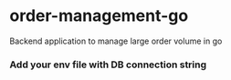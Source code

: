 # order-management-go
Backend application to manage large order volume in go

### Add your env file with DB connection string
